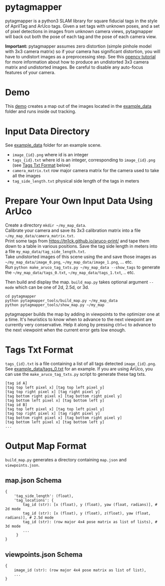 pytagmapper
====

pytagmapper is a python3 SLAM library for square fiducial tags in the style of AprilTag and ArUco tags. Given a set tags with unknown poses, and a set of pixel detections in images from unknown camera views, pytagmapper will back out both the pose of each tag and the pose of each camera view.  

**Important:** pytagmapper assumes zero distortion (simple pinhole model with 3x3 camera matrix) so if your camera has significant distortion, you will have to undistort images as a preprocessing step. See this [opencv tutorial](https://docs.opencv.org/4.x/dc/dbb/tutorial_py_calibration.html) for more information about how to produce an undistorted 3x3 camera matrix and undistorted images. Be careful to disable any auto-focus features of your camera.  

Demo
====
This [demo](https://github.com/markisus/pytagmapper/tree/main/DEMO.md) creates a map out of the images located in the [example_data](https://github.com/markisus/pytagmapper/tree/main/example_data) folder and runs inside out tracking.

Input Data Directory
====
See [example_data](https://github.com/markisus/pytagmapper/tree/main/example_data) folder for an example scene.
- `image_{id}.png` where id is an integer
- `tags_{id}.txt` where id is an integer, corresponding to `image_{id}.png` (see [Tags Txt Format](#tags-txt-format) below)
- `camera_matrix.txt` row major camera matrix for the camera used to take all the images
- `tag_side_length.txt` physical side length of the tags in meters

    
Prepare Your Own Input Data Using ArUco
====
Create a directory `mkdir ~/my_map_data`.  
Calibrate your camera and save its 3x3 calibration matrix into a file `~/my_map_data/camera_matrix.txt`.  
Print some tags from https://tn1ck.github.io/aruco-print/ and tape them down to a table in various positions. Save the tag side length in meters into a file `my_map_data/tag_side_length.txt`.  
Take undistorted images of this scene using the and save those images as `~/my_map_data/image_0.png`, `~/my_map_data/image_1.png`, ... etc.  
Run `python make_aruco_tag_txts.py ~/my_map_data --show_tags` to generate the `~/my_map_data/tags_0.txt`, `~/my_map_data/tags_1.txt`, .. etc.  
  
Then build and display the map. `build_map.py` takes optional argument `--mode` which can be one of 2d, 2.5d, or 3d.

    cd pytagmapper
    python pytagmapper_tools/build_map.py ~/my_map_data
    python pytagmapper_tools/show_map.py ~/my_map    
    
pytagmapper builds the map by adding in viewpoints to the optimizer one at a time. It's heuristics to know when to advance to the next viewpoint are currently very conservative. Help it along by pressing ctrl+c to advance to the next viewpoint when the current error gets low enough.

# Tags Txt Format
`tags_{id}.txt` is a file containing a list of all tags detected `image_{id}.png`. See [example_data/tags_0.txt](https://github.com/markisus/pytagmapper/blob/main/example_data/tags_0.txt) for an example. If you are using ArUco, you can use the `make_aruco_tag_txts.py` script to generate these tag txts.

    [tag id A]
    [tag top left pixel x] [tag top left pixel y]
    [tag top right pixel x] [tag right pixel y]
    [tag bottom right pixel x] [tag bottom right pixel y]
    [tag bottom left pixel x] [tag bottom left y]
    [tag id B]
    [tag top left pixel x] [tag top left pixel y]
    [tag top right pixel x] [tag right pixel y]
    [tag bottom right pixel x] [tag bottom right pixel y]
    [tag bottom left pixel x] [tag bottom left y]
    ...
    
 Output Map Format
 =====
 `build_map.py` generates a directory containing `map.json` and `viewpoints.json`.  
 
 map.json Schema
 ----
    {
        'tag_side_length': (float),
        'tag_locations': {
            tag_id (str): [x (float), y (float), yaw (float, radians)], # 2d mode
            tag_id (str): [x (float), y (float), z(float), yaw (float, radians)], # 2.5d mode
            tag_id (str): (row major 4x4 pose matrix as list of lists), # 3d mode
            ...
         }
    }
viewpoints.json Schema
----
    {
        image_id (str): (row major 4x4 pose matrix as list of list),
        ...
    }
 
